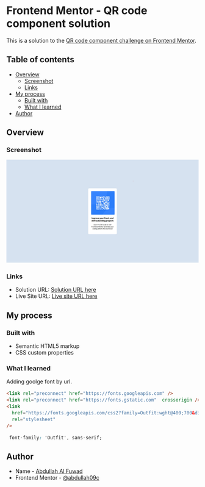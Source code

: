 # Frontend Mentor - QR code component solution

This is a solution to the [QR code component challenge on Frontend Mentor](https://www.frontendmentor.io/challenges/qr-code-component-iux_sIO_H).
## Table of contents

- [Overview](#overview)
  - [Screenshot](#screenshot)
  - [Links](#links)
- [My process](#my-process)
  - [Built with](#built-with)
  - [What I learned](#what-i-learned)
- [Author](#author)

## Overview

### Screenshot

![](./screenshot.png)

### Links

- Solution URL: [Solution URL here](https://github.com/abdullah09c/qr-code-component-main.git)
- Live Site URL: [Live site URL here](https://abdullah09c.github.io/qr-code-component-main/)

## My process

### Built with

- Semantic HTML5 markup
- CSS custom properties

### What I learned

Adding goolge font by url.

```html
<link rel="preconnect" href="https://fonts.googleapis.com" />
<link rel="preconnect" href="https://fonts.gstatic.com"  crossorigin />
<link
  href="https://fonts.googleapis.com/css2?family=Outfit:wght@400;700&display=swap"
  rel="stylesheet"
/>
```

```css
 font-family: 'Outfit', sans-serif;
```



## Author

- Name - [Abdullah Al Fuwad](#)
- Frontend Mentor - [@abdullah09c](https://www.frontendmentor.io/profile/abdullah09c)


